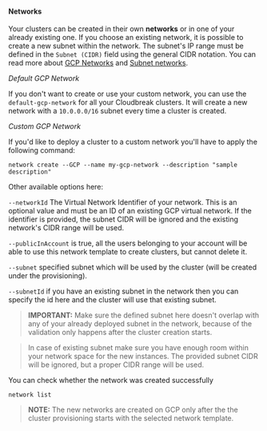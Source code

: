#### Networks

Your clusters can be created in their own **networks** or in one of your already existing one. If you choose an 
existing network, it is possible to create a new subnet within the network. The subnet's IP range must be defined in 
the `Subnet (CIDR)` field using the general CIDR notation. You can read more about [GCP Networks](https://cloud.google.com/compute/docs/networking#networks) and [Subnet networks](https://cloud.google.com/compute/docs/networking#subnet_network).

*Default GCP Network*

If you don't want to create or use your custom network, you can use the `default-gcp-network` for all your 
Cloudbreak clusters. It will create a new network with a `10.0.0.0/16` subnet every time a cluster is created.

*Custom GCP Network*

If you'd like to deploy a cluster to a custom network you'll have to apply the following command:
```
network create --GCP --name my-gcp-network --description "sample description"
```
Other available options here:

`--networkId` The Virtual Network Identifier of your network. This is an optional 
value and must be an ID of an existing GCP virtual network. If the identifier is provided, the subnet CIDR will be 
ignored and the existing network's CIDR range will be used.

`--publicInAccount` is true, all the users belonging to your account will be able to use this network template 
to create clusters, but cannot delete it.

`--subnet` specified subnet which will be used by the cluster (will be created under the provisioning).

`--subnetId` if you have an existing subnet in the network then you can specify the id here and the cluster will use that existing subnet.

>**IMPORTANT:** Make sure the defined subnet here doesn't overlap with any of your 
already deployed subnet in the network, because of the validation only happens after the cluster creation starts.
   
>In case of existing subnet make sure you have enough room within your network space for the new instances. The 
provided subnet CIDR will be ignored, but a proper CIDR range will be used.

You can check whether the network was created successfully
```
network list
```
>**NOTE:** The new networks are created on GCP only after the the cluster provisioning starts with the selected 
network template.

